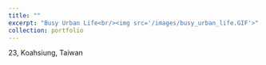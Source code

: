 ```yaml
---
title: ""
excerpt: "Busy Urban Life<br/><img src='/images/busy_urban_life.GIF'>"
collection: portfolio
---
```


23, Koahsiung, Taiwan
